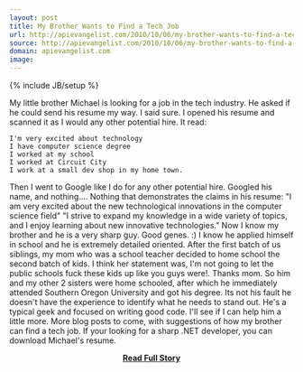 ```yaml
---
layout: post
title: My Brother Wants to Find a Tech Job
url: http://apievangelist.com/2010/10/06/my-brother-wants-to-find-a-tech-job/
source: http://apievangelist.com/2010/10/06/my-brother-wants-to-find-a-tech-job/
domain: apievangelist.com
image: 
---
```

{% include JB/setup %}<p>My little brother Michael is looking for a job in the tech industry.  He asked if he could send his resume my way.  I said sure.
I opened his resume and scanned it as I would any other potential hire.  It read:

	I'm very excited about technology
	I have computer science degree
	I worked at my school
	I worked at Circuit City
	I work at a small dev shop in my home town.

Then I went to Google like I do for any other potential hire.  Googled his name, and nothing....
Nothing that demonstrates the claims in his resume:
"I am very excited about the new technological innovations in the computer science field"
"I strive to expand my knowledge in a wide variety of topics, and I enjoy learning about new innovative technologies."
Now I know my brother and he is a very sharp guy.  Good genes.  :) I know he applied himself in school and he is extremely detailed oriented.
After the first batch of us siblings, my mom who was a school teacher decided to home school the second batch of kids.  I think her statement was, I'm not going to let the public schools fuck these kids up like you guys were!.  Thanks mom.
So him and my other 2 sisters were home schooled, after which he immediately attended Southern Oregon University and got his degree.
Its not his fault he doesn't have the experience to identify what he needs to stand out.  He's a typical geek and focused on writing good code.  I'll see if I can help him a little more.
More blog posts to come, with suggestions of how my brother can find a tech job.
If your looking for a sharp .NET developer, you can download Michael's resume.
</p>
<center><p><a href="http://apievangelist.com/2010/10/06/my-brother-wants-to-find-a-tech-job/" style='padding:25px; font-sze:18px; font-weight: bold;'>Read Full Story</a></p></center>

